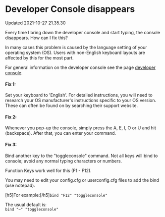 # Developer Console disappears
Updated 2021-10-27 21.35.30

Every time I bring down the developer console and start typing, the console disappears. How can I fix this?  
  
In many cases this problem is caused by the language setting of your operating system (OS). Users with non-English keyboard layouts are affected by this for the most part.  
  
For general information on the developer console see the page [developer console](https://help.steampowered.com/en/faqs/view/4700-D10E-26BE-DDDD).  
  
#### Fix 1:
Set your keyboard to 'English'. For detailed instructions, you will need to research your OS manufacturer's instructions specific to your OS version. These can often be found on by searching their support website.  
  
#### Fix 2:
Whenever you pop-up the console, simply press the A, E, I, O or U and hit (backspace). After that, you can enter your command.  
  
#### Fix 3:
Bind another key to the "toggleconsole" command. Not all keys will bind to console; avoid any normal typing characters or numbers.  
  
Function Keys work well for this (F1 - F12).  
  
You may need to edit your config.cfg or userconfig.cfg files to add the bind (use notepad).  
  
[h5]For example:[/h5]`bind "F12" "toggleconsole"`  
  
The usual default is:  
`bind "~" "toggleconsole"`  
  
